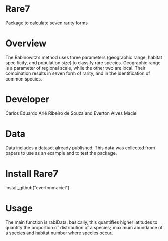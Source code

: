 # Rare7
Package to calculate seven rarity forms

# Overview
The Rabinowitz’s method uses three parameters (geographic range, habitat specificity, and population size) to classify rare species. Geographic range is a parameter of regional scale, while the other two are local. Their combination results in seven form of rarity, and in the identification of common species.

# Developer
Carlos Eduardo Arlé Ribeiro de Souza and
Everton Alves Maciel

# Data
Data includes a dataset already published. This data was collected from papers to use as an example and to test the package.

# Install Rare7
install_github("evertonmaciel")

# Usage
The main function is rabiData, basically, this quantifies higher latitudes to quantify the proportion of distribution of a species; maximum abundance of a species and habitat number where species occur.



